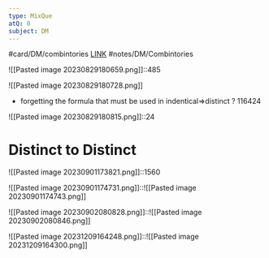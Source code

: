 ```yaml
---
type: MixQue
atQ: 0
subject: DM
---
```

#card/DM/combintories 
[LINK](https://uxkhzfstdjcborfuyyknhkhbyfnskrywvveioufkbjkupomnptjwvhbavkysuhi.vercel.app/gateoverflow.in/quiz/results.html?exam_id=342)
#notes/DM/Combintories

![[Pasted image 20230829180659.png]]::485 <!--SR:!2023-12-10,1,132-->

![[Pasted image 20230829180728.png]]
- forgetting the formula that must be used in indentical=>distinct
?
116424 <!--SR:!2023-12-12,3,150-->

![[Pasted image 20230829180815.png]]::24 <!--SR:!2023-12-10,1,132-->
# Distinct to Distinct
![[Pasted image 20230901173821.png]]::1560 <!--SR:!2023-12-10,1,132-->


![[Pasted image 20230901174731.png]]::![[Pasted image 20230901174743.png]] <!--SR:!2023-12-11,2,152-->

![[Pasted image 20230902080828.png]]::![[Pasted image 20230902080846.png]] <!--SR:!2023-12-11,2,152-->

![[Pasted image 20231209164248.png]]::![[Pasted image 20231209164300.png]]


